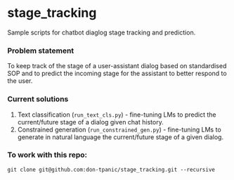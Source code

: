 # stage_tracking
Sample scripts for chatbot diaglog stage tracking and prediction. 

### Problem statement
To keep track of the stage of a user-assistant dialog based on standardised SOP and to predict the incoming stage for the assistant to better respond to the user. 

### Current solutions
1. Text classification (`run_text_cls.py`) - fine-tuning LMs to predict the current/future stage of a dialog given chat history.
2. Constrained generation (`run_constrained_gen.py`) - fine-tuning LMs to generate in natural language the current/future stage of a given dialog.

### To work with this repo:
```
git clone git@github.com:don-tpanic/stage_tracking.git --recursive
```
